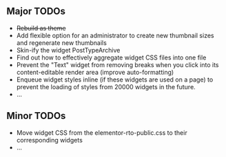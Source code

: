 ## Major TODOs

* <s>Rebuild as theme</s>
* Add flexible option for an administrator to create new thumbnail sizes and regenerate new thumbnails
* Skin-ify the widget PostTypeArchive
* Find out how to effectively aggregate widget CSS files into one file
* Prevent the "Text" widget from removing breaks when you click into its content-editable render area (improve 
auto-formatting)
* Enqueue widget styles inline (if these widgets are used on a page) to prevent the loading of styles from 20000 
widgets in the future.
* ...

## Minor TODOs

* Move widget CSS from the elementor-rto-public.css to their corresponding widgets
* ...
